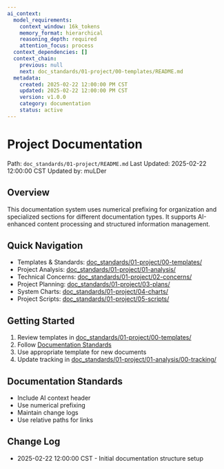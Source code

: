 ```yaml
---
ai_context:
  model_requirements:
    context_window: 16k_tokens
    memory_format: hierarchical
    reasoning_depth: required
    attention_focus: process
  context_dependencies: []
  context_chain:
    previous: null
    next: doc_standards/01-project/00-templates/README.md
  metadata:
    created: 2025-02-22 12:00:00 PM CST
    updated: 2025-02-22 12:00:00 PM CST
    version: v1.0.0
    category: documentation
    status: active
---
```


# Project Documentation
Path: `doc_standards/01-project/README.md`
Last Updated: 2025-02-22 12:00:00 CST
Updated by: muLDer

## Overview
This documentation system uses numerical prefixing for organization and specialized sections for different documentation types. It supports AI-enhanced content processing and structured information management.

## Quick Navigation
- Templates & Standards: [doc_standards/01-project/00-templates/](doc_standards/01-project/00-templates/)
- Project Analysis: [doc_standards/01-project/01-analysis/](doc_standards/01-project/01-analysis/)
- Technical Concerns: [doc_standards/01-project/02-concerns/](doc_standards/01-project/02-concerns/)
- Project Planning: [doc_standards/01-project/03-plans/](doc_standards/01-project/03-plans/)
- System Charts: [doc_standards/01-project/04-charts/](doc_standards/01-project/04-charts/)
- Project Scripts: [doc_standards/01-project/05-scripts/](doc_standards/01-project/05-scripts/)

## Getting Started
1. Review templates in [doc_standards/01-project/00-templates/](doc_standards/01-project/00-templates/)
2. Follow [Documentation Standards](doc_standards/01-project/00-templates/README.md)
3. Use appropriate template for new documents
4. Update tracking in [doc_standards/01-project/01-analysis/00-tracking/](doc_standards/01-project/01-analysis/00-tracking/)

## Documentation Standards
- Include AI context header
- Use numerical prefixing
- Maintain change logs
- Use relative paths for links

## Change Log
- 2025-02-22 12:00:00 CST - Initial documentation structure setup